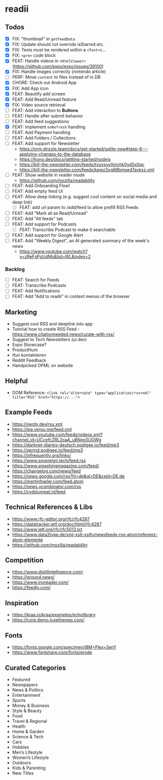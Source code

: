 # readii

## Todos

- [x] FIX: "thumbnail" in `getFeedData`
- [x] FIX: Update should not override isStarred etc.
- [x] FIX: Texts must be rendered within a `<Text>`c…
- [x] FIX: `<pre>` code block
- [x] FEAT: Handle videos in `<HtmlViewer>` (https://github.com/expo/expo/issues/39100)
- [x] FIX: Handle images correctly (nintendo article)
- [ ] PERF: Move `content` to files instead of in DB
- [x] CHORE: Check out Android App
- [x] FIX: Add App icon
- [x] FEAT: Beautify add screen
- [x] FEAT: Add Read/Unread feature
- [x] FIX: Video source retrieval
- [ ] FEAT: Add interaction to **Buttons**
- [ ] FEAT: Handle after submit behavior
- [ ] FEAT: Add feed suggestions
- [x] FEAT: Implement `onRefresh` handling
- [ ] FEAT: Add Payment handling
- [ ] FEAT: Add Folders / Collections
- [ ] FEAT: Add support for Newsletter
  - https://orm.drizzle.team/docs/get-started/sqlite-new#step-6---applying-changes-to-the-database
  - https://hono.dev/docs/getting-started/nodejs
  - https://kill-the-newsletter.com/feeds/tvuvsyy0mvhk0yd5x0qc
  - https://kill-the-newsletter.com/feeds/kewz3og88bmsed7avkxz.xml
- [ ] FEAT: Show website in reader mode
  - https://github.com/mozilla/readability
- [ ] FEAT: Add Onboarding Flow!
- [ ] FEAT: Add empty feed UI
- [ ] FEAT: Allow deep linking (e.g. suggest cool content on social media and deep link)
  - [ ] FEAT: add url param to /add/feed to allow prefill RSS Feeds
- [ ] FEAT: Add "Mark all as Read/Unread"
- [ ] FEAT: Add "All feeds" tab
- [ ] FEAT: Add support for Podcasts
  - [ ] FEAT: Transcribe Podcast to make it searchable
- [ ] FEAT: Add support for Google Alert
- [ ] FEAT: Add "Weekly Digest", an AI generated summary of the week's news
  - https://www.youtube.com/watch?v=zReFsPgUdMs&list=WL&index=2

### Backlog

- [ ] FEAT: Search for Feeds
- [ ] FEAT: Transcribe Podcasts
- [ ] FEAT: Add Notifications
- [ ] FEAT: Add "Add to readii" in context menus of the browser

## Marketing

- Suggest cool RSS and deeplink into app
- Tutorial how to create RSS Feed - https://www.citationneeded.news/curate-with-rss/
- Suggest to Tech Newsletters (ui.dev)
- Expo Showcase?
- ProductHunt
- ifun kontaktieren
- Reddit Feedback
- Handpicked OPML on website

## Helpful

- DOM Reference: `<link rel="alternate" type="application/rss+xml" title="RSS" href="https://...">`

## Example Feeds

- https://nerdy.dev/rss.xml
- https://lea.verou.me/feed.xml
- https://www.youtube.com/feeds/videos.xml?channel_id=UCcefcZRL2oaA_uBNeo5UOWg
- https://darknet-diaries-deutsch.podigee.io/feed/mp3
- https://sprind.podigee.io/feed/mp3
- https://infrequently.org/links/
- https://www.sovereign.tech/feed.rss
- https://www.smashingmagazine.com/feed/
- https://changelog.com/news/feed
- https://news.google.com/rss?hl=de&gl=DE&ceid=DE:de
- https://martinfowler.com/feed.atom
- https://news.ycombinator.com/rss
- https://cydstumpel.nl/feed

## Technical References & Libs

- https://www.rfc-editor.org/rfc/rfc4287
- https://datatracker.ietf.org/doc/html/rfc4287
- https://www.ietf.org/rfc/rfc5013.txt
- https://www.data2type.de/xml-xslt-xslfo/newsfeeds-rss-atom/referenz-atom-elemente
- https://github.com/mozilla/readability

## Competition

- https://www.distillintelligence.com/
- https://ground.news/
- https://www.inoreader.com/
- https://feedly.com/

## Inspiration

- https://kraa.io/kraa/examples/echolibrary
- https://rune.demo.luxethemes.com/

## Fonts

- https://fonts.google.com/specimen/IBM+Plex+Serif
- https://www.fontshare.com/fonts/erode

## Curated Categories

- Featured
- Newspapers
- News & Politics
- Entertainment
- Sports
- Money & Business
- Style & Beauty
- Food
- Travel & Regional
- Health
- Home & Garden
- Science & Tech
- Cars
- Hobbies
- Men’s Lifestyle
- Women’s Lifestyle
- Outdoors
- Kids & Parenting
- New Titles
